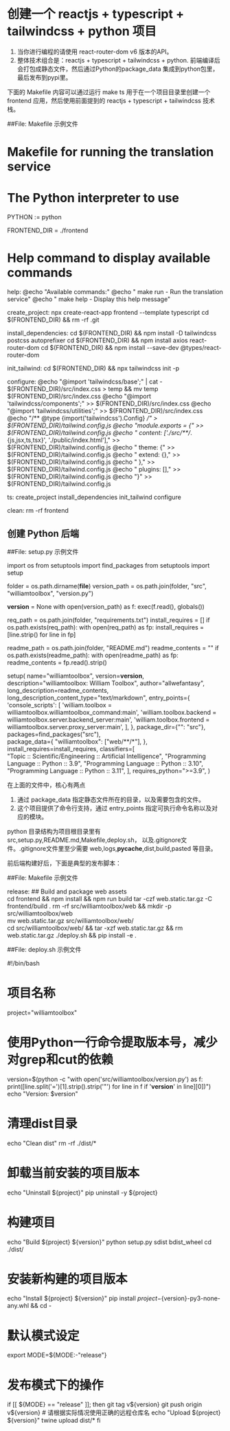 # 创建一个 reactjs + typescript + tailwindcss + python 项目

1. 当你进行编程的请使用 react-router-dom v6 版本的API。
2. 整体技术组合是：reactjs + typescript + tailwindcss + python. 前端编译后会打包成静态文件，然后通过Python的package_data 集成到python包里，最后发布到pypi里。

下面的 Makefile 内容可以通过运行 make ts 用于在一个项目目录里创建一个 frontend 应用，然后使用前面提到的 reactjs + typescript + tailwindcss 技术栈。

##File: Makefile 示例文件
# Makefile for running the translation service

# The Python interpreter to use
PYTHON := python

FRONTEND_DIR = ./frontend


# Help command to display available commands
help:
	@echo "Available commands:"
	@echo "  make run  - Run the translation service"
	@echo "  make help - Display this help message"

create_project:	
	npx create-react-app frontend --template typescript
	cd $(FRONTEND_DIR) && rm -rf .git

install_dependencies:
	cd $(FRONTEND_DIR) && npm install -D tailwindcss postcss autoprefixer
	cd $(FRONTEND_DIR) && npm install axios react-router-dom
	cd $(FRONTEND_DIR) && npm install --save-dev @types/react-router-dom

init_tailwind:
	cd $(FRONTEND_DIR) && npx tailwindcss init -p

configure:
	@echo "@import 'tailwindcss/base';" | cat - $(FRONTEND_DIR)/src/index.css > temp && mv temp $(FRONTEND_DIR)/src/index.css
	@echo "@import 'tailwindcss/components';" >> $(FRONTEND_DIR)/src/index.css
	@echo "@import 'tailwindcss/utilities';" >> $(FRONTEND_DIR)/src/index.css
	@echo "/** @type {import('tailwindcss').Config} */" > $(FRONTEND_DIR)/tailwind.config.js
	@echo "module.exports = {" >> $(FRONTEND_DIR)/tailwind.config.js
	@echo "  content: ['./src/**/*.{js,jsx,ts,tsx}', './public/index.html']," >> $(FRONTEND_DIR)/tailwind.config.js
	@echo "  theme: {" >> $(FRONTEND_DIR)/tailwind.config.js
	@echo "    extend: {}," >> $(FRONTEND_DIR)/tailwind.config.js
	@echo "  }," >> $(FRONTEND_DIR)/tailwind.config.js
	@echo "  plugins: []," >> $(FRONTEND_DIR)/tailwind.config.js
	@echo "}" >> $(FRONTEND_DIR)/tailwind.config.js

ts: create_project install_dependencies init_tailwind configure

clean:
	rm -rf frontend
    

## 创建 Python 后端

##File: setup.py 示例文件

import os
from setuptools import find_packages
from setuptools import setup

folder = os.path.dirname(__file__)
version_path = os.path.join(folder, "src", "williamtoolbox", "version.py")

__version__ = None
with open(version_path) as f:
    exec(f.read(), globals())

req_path = os.path.join(folder, "requirements.txt")
install_requires = []
if os.path.exists(req_path):
    with open(req_path) as fp:
        install_requires = [line.strip() for line in fp]

readme_path = os.path.join(folder, "README.md")
readme_contents = ""
if os.path.exists(readme_path):
    with open(readme_path) as fp:
        readme_contents = fp.read().strip()

setup(
    name="williamtoolbox",
    version=__version__,
    description="williamtoolbox: William Toolbox",
    author="allwefantasy",
    long_description=readme_contents,
    long_description_content_type="text/markdown",
    entry_points={
        'console_scripts': [
            'william.toolbox = williamtoolbox.williamtoolbox_command:main',
            'william.toolbox.backend = williamtoolbox.server.backend_server:main',
            'william.toolbox.frontend = williamtoolbox.server.proxy_server:main',
        ],
    },
    package_dir={"": "src"},
    packages=find_packages("src"),    
    package_data={
        "williamtoolbox": ["web/**/*"],
    },
    install_requires=install_requires,
    classifiers=[        
        "Topic :: Scientific/Engineering :: Artificial Intelligence",
        "Programming Language :: Python :: 3.9",
        "Programming Language :: Python :: 3.10",
        "Programming Language :: Python :: 3.11",
    ],
    requires_python=">=3.9",
)


在上面的文件中，核心有两点
1. 通过 package_data 指定静态文件所在的目录，以及需要包含的文件。
2. 这个项目提供了命令行支持，通过 entry_points 指定可执行命令名称以及对应的模块。

python 目录结构为项目根目录里有src,setup.py,README.md,Makefile,deploy.sh， 以及.gitignore文件。.gitignore文件里至少需要 web,logs,__pycache__,dist,build,pasted 等目录。

前后端构建好后，下面是典型的发布脚本：

##File: Makefile 示例文件

release: ## Build and package web assets	
	cd frontend && npm install && npm run build
	tar -czf web.static.tar.gz -C frontend/build .
	rm -rf src/williamtoolbox/web && mkdir -p src/williamtoolbox/web	
	mv web.static.tar.gz src/williamtoolbox/web/	
	cd src/williamtoolbox/web/ && tar -xzf web.static.tar.gz && rm web.static.tar.gz
	./deploy.sh && pip install -e .

##File: deploy.sh 示例文件

#!/bin/bash

# 项目名称
project="williamtoolbox"

# 使用Python一行命令提取版本号，减少对grep和cut的依赖
version=$(python -c "with open('src/williamtoolbox/version.py') as f: print([line.split('=')[1].strip().strip('\"') for line in f if '__version__' in line][0])")
echo "Version: $version"

# 清理dist目录
echo "Clean dist"
rm -rf ./dist/*

# 卸载当前安装的项目版本
echo "Uninstall ${project}"
pip uninstall -y ${project}

# 构建项目
echo "Build ${project} ${version}"
python setup.py sdist bdist_wheel
cd ./dist/

# 安装新构建的项目版本
echo "Install ${project} ${version}"
pip install ${project}-${version}-py3-none-any.whl && cd -

# 默认模式设定
export MODE=${MODE:-"release"}

# 发布模式下的操作
if [[ ${MODE} == "release" ]]; then
 git tag v${version}
 git push origin v${version}  # 请根据实际情况使用正确的远程仓库名
 echo "Upload ${project} ${version}"
 twine upload dist/*
fi





